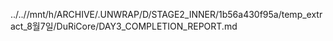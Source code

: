 ../..//mnt/h/ARCHIVE/.UNWRAP/D/STAGE2_INNER/1b56a430f95a/temp_extract_8월7일/DuRiCore/DAY3_COMPLETION_REPORT.md